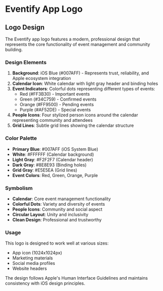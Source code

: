 # Eventify App Logo

## Logo Design

The Eventify app logo features a modern, professional design that represents the core functionality of event management and community building.

### Design Elements

1. **Background**: iOS Blue (#007AFF) - Represents trust, reliability, and Apple ecosystem integration
2. **Calendar Icon**: White calendar with light gray header and binding holes
3. **Event Indicators**: Colorful dots representing different types of events:
   - Red (#FF3B30) - Important events
   - Green (#34C759) - Confirmed events  
   - Orange (#FF9500) - Pending events
   - Purple (#AF52DE) - Special events
4. **People Icons**: Four stylized person icons around the calendar representing community and attendees
5. **Grid Lines**: Subtle grid lines showing the calendar structure

### Color Palette

- **Primary Blue**: #007AFF (iOS System Blue)
- **White**: #FFFFFF (Calendar background)
- **Light Gray**: #F2F2F7 (Calendar header)
- **Dark Gray**: #8E8E93 (Binding holes)
- **Grid Gray**: #E5E5EA (Grid lines)
- **Event Colors**: Red, Green, Orange, Purple

### Symbolism

- **Calendar**: Core event management functionality
- **Colorful Dots**: Variety and diversity of events
- **People Icons**: Community and social aspect
- **Circular Layout**: Unity and inclusivity
- **Clean Design**: Professional and trustworthy

### Usage

This logo is designed to work well at various sizes:
- App icon (1024x1024px)
- Marketing materials
- Social media profiles
- Website headers

The design follows Apple's Human Interface Guidelines and maintains consistency with iOS design principles.
